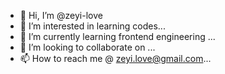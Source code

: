 - 👋 Hi, I’m @zeyi-love
- 👀 I’m interested in learning codes...
- 🌱 I’m currently learning frontend engineering ...
- 💞️ I’m looking to collaborate on ...
- 📫 How to reach me @ zeyi.love@gmail.com...

<!---
zeyi-love/zeyi-love is a ✨ special ✨ repository because its `README.md` (this file) appears on your GitHub profile.
You can click the Preview link to take a look at your changes.
--->
